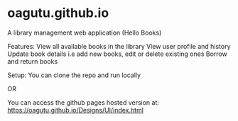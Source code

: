 # oagutu.github.io
A library management web application (Hello Books)

Features:
View all available books in the library
View user profile and history
Update book details i.e add new books, edit or delete existing ones
Borrow and return books

Setup:
You can clone the repo and run locally

OR

You can access the github pages hosted version at:
https://oagutu.github.io/Designs/UI/index.html
